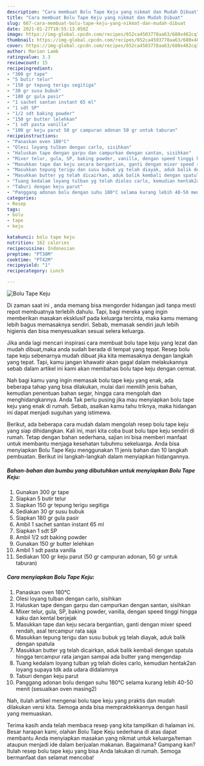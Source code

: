 ```yaml
---
description: "Cara membuat Bolu Tape Keju yang nikmat dan Mudah Dibuat"
title: "Cara membuat Bolu Tape Keju yang nikmat dan Mudah Dibuat"
slug: 667-cara-membuat-bolu-tape-keju-yang-nikmat-dan-mudah-dibuat
date: 2021-01-27T10:55:13.050Z
image: https://img-global.cpcdn.com/recipes/652ca4503778aa63/680x482cq70/bolu-tape-keju-foto-resep-utama.jpg
thumbnail: https://img-global.cpcdn.com/recipes/652ca4503778aa63/680x482cq70/bolu-tape-keju-foto-resep-utama.jpg
cover: https://img-global.cpcdn.com/recipes/652ca4503778aa63/680x482cq70/bolu-tape-keju-foto-resep-utama.jpg
author: Marion Lamb
ratingvalue: 3.3
reviewcount: 15
recipeingredient:
- "300 gr tape"
- "5 butir telur"
- "150 gr tepung terigu segitiga"
- "30 gr susu bubuk"
- "180 gr gula pasir"
- "1 sachet santan instant 65 ml"
- "1 sdt SP"
- "1/2 sdt baking powder"
- "150 gr butter lelehkan"
- "1 sdt pasta vanilla"
- "100 gr keju parut 50 gr campuran adonan 50 gr untuk taburan"
recipeinstructions:
- "Panaskan oven 180°C"
- "Olesi loyang tulban dengan carlo, sisihkan"
- "Haluskan tape dengan garpu dan campurkan dengan santan, sisihkan"
- "Mixer telur, gula, SP, baking powder, vanilla, dengan speed tinggi hingga kaku dan kental berjejak"
- "Masukkan tape dan keju secara bergantian, ganti dengan mixer speed rendah, asal tercampur rata saja"
- "Masukkan tepung terigu dan susu bubuk yg telah diayak, aduk balik dengan spatula"
- "Masukkan butter yg telah dicairkan, aduk balik kembali dengan spatula hingga tercampur rata jangan sampai ada butter yang mengendap"
- "Tuang kedalam loyang tulban yg telah dioles carlo, kemudian hentak2an loyang supaya tdk ada udara didalamnya"
- "Taburi dengan keju parut"
- "Panggang adonan bolu dengan suhu 180°C selama kurang lebih 40-50 menit (sesuaikan oven masing2)"
categories:
- Resep
tags:
- bolu
- tape
- keju

katakunci: bolu tape keju 
nutrition: 162 calories
recipecuisine: Indonesian
preptime: "PT38M"
cooktime: "PT42M"
recipeyield: "1"
recipecategory: Lunch

---
```



![Bolu Tape Keju](https://img-global.cpcdn.com/recipes/652ca4503778aa63/680x482cq70/bolu-tape-keju-foto-resep-utama.jpg)

Di zaman  saat ini , anda memang bisa mengorder hidangan jadi tanpa mesti repot membuatnya terlebih dahulu. Tapi, bagi mereka yang ingin memberikan masakan eksklusif pada keluarga tercinta, maka kamu memang lebih bagus memasaknya sendiri. Sebab, memasak sendiri jauh lebih higienis dan bisa menyesuaikan sesuai selera keluarga.

Jika anda lagi mencari inspirasi cara membuat bolu tape keju yang lezat dan mudah dibuat,maka anda sudah berada di tempat yang tepat. Resep bolu tape keju  sebenarnya mudah dibuat jika kita memasaknya dengan langkah yang tepat. Tapi, kamu jangan khawatir akan gagal dalam melakukannya 
sebab dalam artikel ini kami akan membahas bolu tape keju dengan cermat.  



Nah bagi kamu yang ingin memasak bolu tape keju yang enak, ada beberapa tahap yang bisa dilakukan, mulai dari memilih jenis bahan, kemudian penentuan bahan segar, hingga cara mengolah dan menghidangkannya. Anda Tak perlu pusing jika mau menyiapkan bolu tape keju yang enak di rumah. Sebab, asalkan kamu  tahu triknya, maka hidangan ini dapat menjadi suguhan yang istimewa.

Berikut, ada beberapa cara mudah dalam mengolah resep bolu tape keju yang siap dihidangkan. Kali ini, mari kita coba buat bolu tape keju sendiri di rumah. Tetap dengan bahan sederhana, sajian ini bisa memberi manfaat untuk membantu menjaga kesehatan tubuhmu sekeluarga. Anda bisa menyiapkan Bolu Tape Keju menggunakan 11 jenis bahan dan 10 langkah pembuatan. Berikut ini langkah-langkah dalam menyiapkan hidangannya.

<!--inarticleads1-->

##### Bahan-bahan dan bumbu yang dibutuhkan untuk menyiapkan Bolu Tape Keju:

1. Gunakan 300 gr tape
1. Siapkan 5 butir telur
1. Siapkan 150 gr tepung terigu segitiga
1. Sediakan 30 gr susu bubuk
1. Siapkan 180 gr gula pasir
1. Ambil 1 sachet santan instant 65 ml
1. Siapkan 1 sdt SP
1. Ambil 1/2 sdt baking powder
1. Gunakan 150 gr butter lelehkan
1. Ambil 1 sdt pasta vanilla
1. Sediakan 100 gr keju parut (50 gr campuran adonan, 50 gr untuk taburan)




<!--inarticleads2-->

##### Cara menyiapkan Bolu Tape Keju:

1. Panaskan oven 180°C
1. Olesi loyang tulban dengan carlo, sisihkan
1. Haluskan tape dengan garpu dan campurkan dengan santan, sisihkan
1. Mixer telur, gula, SP, baking powder, vanilla, dengan speed tinggi hingga kaku dan kental berjejak
1. Masukkan tape dan keju secara bergantian, ganti dengan mixer speed rendah, asal tercampur rata saja
1. Masukkan tepung terigu dan susu bubuk yg telah diayak, aduk balik dengan spatula
1. Masukkan butter yg telah dicairkan, aduk balik kembali dengan spatula hingga tercampur rata jangan sampai ada butter yang mengendap
1. Tuang kedalam loyang tulban yg telah dioles carlo, kemudian hentak2an loyang supaya tdk ada udara didalamnya
1. Taburi dengan keju parut
1. Panggang adonan bolu dengan suhu 180°C selama kurang lebih 40-50 menit (sesuaikan oven masing2)




Nah, itulah artikel mengenai  bolu tape keju  yang praktis dan mudah dilakukan versi kita. Semoga anda bisa mempraktekkannya dengan hasil yang memuaskan. 

Terima kasih anda telah membaca resep yang kita tampilkan di halaman ini. Besar harapan kami, olahan  Bolu Tape Keju sederhana di atas dapat membantu Anda menyiapkan masakan yang nikmat untuk keluarga/teman ataupun menjadi ide dalam berjualan makanan. Bagaimana? Gampang kan? Itulah resep bolu tape keju yang bisa Anda lakukan di rumah. Semoga bermanfaat dan selamat mencoba!

